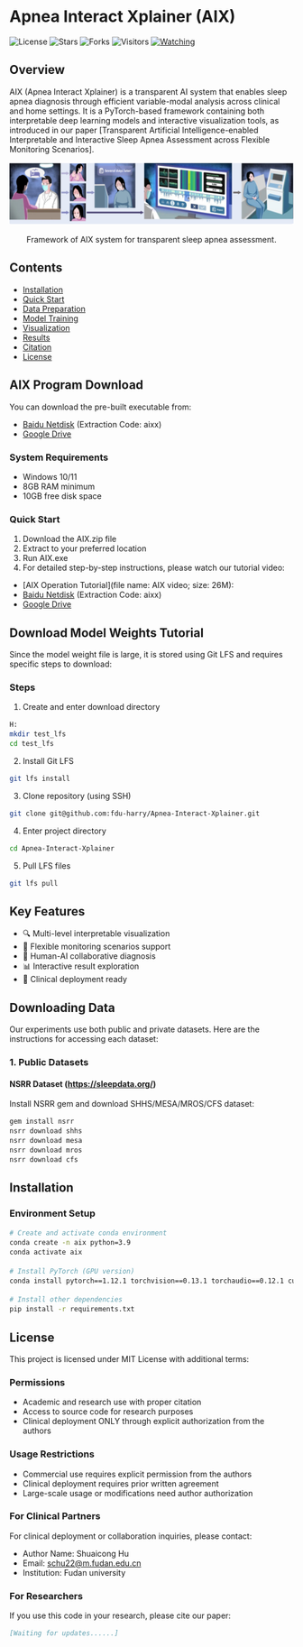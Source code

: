# Apnea Interact Xplainer (AIX)

![License](https://img.shields.io/badge/License-MIT-blue.svg)
![Stars](https://img.shields.io/github/stars/fdu-harry/Apnea-Interact-Xplainer?style=social)
![Forks](https://img.shields.io/github/forks/fdu-harry/Apnea-Interact-Xplainer?style=social)
![Visitors](https://hits.seeyoufarm.com/api/count/incr/badge.svg?url=https%3A%2F%2Fgithub.com%2Ffdu-harry%2FApnea-Interact-Xplainer&count_bg=%2379C83D&title_bg=%23555555&icon=&icon_color=%23E7E7E7&title=visitors&edge_flat=false)
[![Watching](https://img.shields.io/github/watchers/fdu-harry/Apnea-Interact-Xplainer?style=social)](https://github.com/你的用户名/仓库名/watchers)

## Overview
AIX (Apnea Interact Xplainer) is a transparent AI system that enables sleep apnea diagnosis through efficient variable-modal analysis across clinical and home settings. It is a PyTorch-based framework containing both interpretable deep learning models and interactive visualization tools, as introduced in our paper [Transparent Artificial Intelligence-enabled Interpretable and Interactive Sleep Apnea Assessment across Flexible Monitoring Scenarios].

<div align="center">
    <img src="https://raw.githubusercontent.com/fdu-harry/Apnea-Interact-Xplainer/main/figures/AIX.jpg" width="800px">
    <p>Framework of AIX system for transparent sleep apnea assessment.</p>
</div>

## Contents
- [Installation](#installation)
- [Quick Start](#quick-start)
- [Data Preparation](#downloading-data)
- [Model Training](#model-training)
- [Visualization](#visualization)
- [Results](#results)
- [Citation](#citation)
- [License](#license)

## AIX Program Download
You can download the pre-built executable from:

- [Baidu Netdisk](https://pan.baidu.com/s/1VnALWGZ3c44CqNQFaTSlNg?pwd=aixx) (Extraction Code: aixx)
- [Google Drive](https://drive.google.com/file/d/1NiiBx4XNWH8ubIBfoLP4I6Kw5A9vHBPO/view?usp=drive_link)

### System Requirements
- Windows 10/11
- 8GB RAM minimum
- 10GB free disk space

### Quick Start
1. Download the AIX.zip file
2. Extract to your preferred location
3. Run AIX.exe
4. For detailed step-by-step instructions, please watch our tutorial video:
- [AIX Operation Tutorial](file name: AIX video; size: 26M):
- [Baidu Netdisk](https://pan.baidu.com/s/1q1M8KSGgmn8_E7ovnLssSw?pwd=aixx) (Extraction Code: aixx)
- [Google Drive](https://drive.google.com/file/d/1l-UolCbew5eL7EsSvH7HctGgKL_zdUen/view?usp=drive_link)


## Download Model Weights Tutorial

Since the model weight file is large, it is stored using Git LFS and requires specific steps to download:

### Steps

1. Create and enter download directory
```bash
H:
mkdir test_lfs
cd test_lfs
```

2. Install Git LFS
```bash
git lfs install
```

3. Clone repository (using SSH)
```bash
git clone git@github.com:fdu-harry/Apnea-Interact-Xplainer.git
```

4. Enter project directory
```bash
cd Apnea-Interact-Xplainer
```

5. Pull LFS files
```bash
git lfs pull
```


## Key Features
- 🔍 Multi-level interpretable visualization
- 🏥 Flexible monitoring scenarios support
- 🤝 Human-AI collaborative diagnosis
- 📊 Interactive result exploration
- 📱 Clinical deployment ready


## Downloading Data
Our experiments use both public and private datasets. Here are the instructions for accessing each dataset:

### 1. Public Datasets
#### NSRR Dataset (https://sleepdata.org/)
Install NSRR gem and download SHHS/MESA/MROS/CFS dataset:
```bash
gem install nsrr
nsrr download shhs
nsrr download mesa
nsrr download mros
nsrr download cfs
```

## Installation

### Environment Setup
```bash
# Create and activate conda environment
conda create -n aix python=3.9
conda activate aix

# Install PyTorch (GPU version)
conda install pytorch==1.12.1 torchvision==0.13.1 torchaudio==0.12.1 cudatoolkit=11.3 -c pytorch

# Install other dependencies
pip install -r requirements.txt
```

## License
This project is licensed under MIT License with additional terms:

### Permissions
- Academic and research use with proper citation
- Access to source code for research purposes
- Clinical deployment ONLY through explicit authorization from the authors

### Usage Restrictions
- Commercial use requires explicit permission from the authors
- Clinical deployment requires prior written agreement
- Large-scale usage or modifications need author authorization

### For Clinical Partners
For clinical deployment or collaboration inquiries, please contact:
- Author Name: Shuaicong Hu
- Email: schu22@m.fudan.edu.cn
- Institution: Fudan university

### For Researchers
If you use this code in your research, please cite our paper:
```bibtex
[Waiting for updates......]
